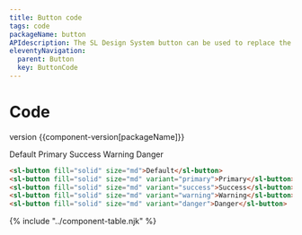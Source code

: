 ```yaml
---
title: Button code
tags: code
packageName: button
APIdescription: The SL Design System button can be used to replace the default HTML button. We've tried our best to mimic all the behaviours and options you get when using a standard button. But this one looks a lot nicer!
eleventyNavigation:
  parent: Button
  key: ButtonCode
---
```


# Code

<section>

version {{component-version[packageName]}}
<div class="ds-example">
  <div class="ds-component__buttons-wrapper">
    <sl-button fill="solid" size="md">Default</sl-button>
    <sl-button fill="solid" size="md" variant="primary">Primary</sl-button>
    <sl-button fill="solid" size="md" variant="success">Success</sl-button>
    <sl-button fill="solid" size="md" variant="warning">Warning</sl-button>
    <sl-button fill="solid" size="md" variant="danger">Danger</sl-button>
  </div>
</div>

<div class="ds-code">

  ```html
  <sl-button fill="solid" size="md">Default</sl-button>
  <sl-button fill="solid" size="md" variant="primary">Primary</sl-button>
  <sl-button fill="solid" size="md" variant="success">Success</sl-button>
  <sl-button fill="solid" size="md" variant="warning">Warning</sl-button>
  <sl-button fill="solid" size="md" variant="danger">Danger</sl-button>
  ```

</div>

</section>

{% include "../component-table.njk" %}

